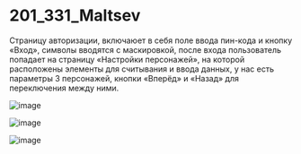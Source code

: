# 201_331_Maltsev


Страницу авторизации, включаюет в себя поле ввода пин-кода и кнопку «Вход», символы вводятся с маскировкой, после входа пользователь попадает на страницу «Настройки персонажей», на которой
расположены элементы для считывания и ввода данных, у нас есть параметры 3 персонажей, кнопки «Вперёд» и «Назад» для переключения между ними. 


![image](https://github.com/userartem2002/201_331_Maltsev/assets/96133767/11978912-86e0-4627-91f2-58802878abe6)


![image](https://github.com/userartem2002/201_331_Maltsev/assets/96133767/383ee907-429e-438b-b057-e540950e756e)



![image](https://github.com/userartem2002/201_331_Maltsev/assets/96133767/3610f00c-114b-4b9a-ab1c-118a4f5c39cd)





